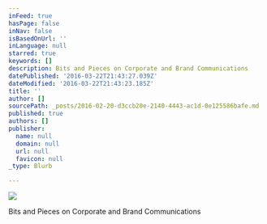 ```yaml
---
inFeed: true
hasPage: false
inNav: false
isBasedOnUrl: ''
inLanguage: null
starred: true
keywords: []
description: Bits and Pieces on Corporate and Brand Communications
datePublished: '2016-03-22T21:43:27.039Z'
dateModified: '2016-03-22T21:43:23.185Z'
title: ''
author: []
sourcePath: _posts/2016-02-20-d3ccb20e-2140-4443-ac1d-0e125586bafe.md
published: true
authors: []
publisher:
  name: null
  domain: null
  url: null
  favicon: null
_type: Blurb

---
```

![](https://the-grid-user-content.s3-us-west-2.amazonaws.com/317f283f-aaa8-414a-9ed6-2157c366b29b.jpg)

Bits and Pieces on Corporate and Brand Communications